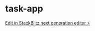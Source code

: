 # task-app

[Edit in StackBlitz next generation editor ⚡️](https://stackblitz.com/~/github.com/N8orious/task-app)